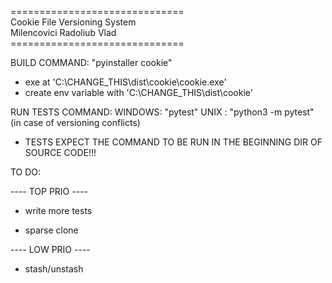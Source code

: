 ==============================</br>
Cookie File Versioning System</br>
  Milencovici Radoliub Vlad</br>
==============================</br>

BUILD COMMAND: "pyinstaller cookie"
  - exe at 'C:\CHANGE_THIS\dist\cookie\cookie.exe'
  - create env variable with 'C:\CHANGE_THIS\dist\cookie'

RUN TESTS COMMAND: 
  WINDOWS: "pytest"
  UNIX   : "python3 -m pytest" (in case of versioning conflicts)
  - TESTS EXPECT THE COMMAND TO BE RUN IN THE BEGINNING DIR OF SOURCE CODE!!!

TO DO:

---- TOP PRIO ----

- write more tests

- sparse clone 

---- LOW PRIO ----

- stash/unstash